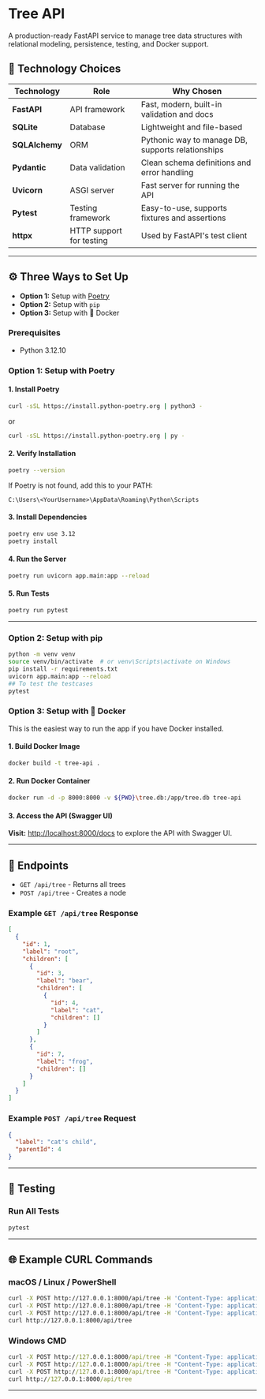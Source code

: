 # Tree API

A production-ready FastAPI service to manage tree data structures with relational modeling, persistence, testing, and Docker support.

## 📌 Technology Choices

| Technology     | Role                       | Why Chosen                                       |
|----------------|----------------------------|--------------------------------------------------|
| **FastAPI**    | API framework              | Fast, modern, built-in validation and docs       |
| **SQLite**     | Database                   | Lightweight and file-based                       |
| **SQLAlchemy** | ORM                        | Pythonic way to manage DB, supports relationships|
| **Pydantic**   | Data validation            | Clean schema definitions and error handling      |
| **Uvicorn**    | ASGI server                | Fast server for running the API                  |
| **Pytest**     | Testing framework          | Easy-to-use, supports fixtures and assertions    |
| **httpx**      | HTTP support for testing   | Used by FastAPI's test client                    |

---

## ⚙️ Three Ways to Set Up
- **Option 1:** Setup with [Poetry](https://python-poetry.org/)
- **Option 2:** Setup with `pip`
- **Option 3:** Setup with 🐳 Docker

### Prerequisites
- Python 3.12.10

### Option 1: Setup with Poetry

#### 1. Install Poetry
```bash
curl -sSL https://install.python-poetry.org | python3 -
```
or
```bash
curl -sSL https://install.python-poetry.org | py -
```

#### 2. Verify Installation
```bash
poetry --version
```
If Poetry is not found, add this to your PATH:
```
C:\Users\<YourUsername>\AppData\Roaming\Python\Scripts
```

#### 3. Install Dependencies
```bash
poetry env use 3.12
poetry install
```

#### 4. Run the Server
```bash
poetry run uvicorn app.main:app --reload
```

#### 5. Run Tests
```bash
poetry run pytest
```

---

### Option 2: Setup with pip
```bash
python -m venv venv
source venv/bin/activate  # or venv\Scripts\activate on Windows
pip install -r requirements.txt
uvicorn app.main:app --reload
## To test the testcases
pytest
```


### Option 3: Setup with 🐳 Docker

This is the easiest way to run the app if you have Docker installed.

#### 1. Build Docker Image
```bash
docker build -t tree-api .
```

#### 2. Run Docker Container
```bash
docker run -d -p 8000:8000 -v ${PWD}\tree.db:/app/tree.db tree-api

```

#### 3. Access the API (Swagger UI)
**Visit:** [http://localhost:8000/docs](http://localhost:8000/docs) to explore the API with Swagger UI.

---

## 🚀 Endpoints

- `GET /api/tree` - Returns all trees
- `POST /api/tree` - Creates a node

### Example `GET /api/tree` Response
```json
[
  {
    "id": 1,
    "label": "root",
    "children": [
      {
        "id": 3,
        "label": "bear",
        "children": [
          {
            "id": 4,
            "label": "cat",
            "children": []
          }
        ]
      },
      {
        "id": 7,
        "label": "frog",
        "children": []
      }
    ]
  }
]
```

### Example `POST /api/tree` Request
```json
{
  "label": "cat's child",
  "parentId": 4
}
```

---

## 🧪 Testing

### Run All Tests
```bash
pytest
```

---

## 🌐 Example CURL Commands

### macOS / Linux / PowerShell

```bash
curl -X POST http://127.0.0.1:8000/api/tree -H 'Content-Type: application/json' -d '{"label": "root"}'
curl -X POST http://127.0.0.1:8000/api/tree -H 'Content-Type: application/json' -d '{"label": "bear", "parentId": 1}'
curl -X POST http://127.0.0.1:8000/api/tree -H 'Content-Type: application/json' -d '{"label": "cat", "parentId": 2}'
curl http://127.0.0.1:8000/api/tree
```

### Windows CMD

```cmd
curl -X POST http://127.0.0.1:8000/api/tree -H "Content-Type: application/json" -d "{"label": "root"}"
curl -X POST http://127.0.0.1:8000/api/tree -H "Content-Type: application/json" -d "{"label": "bear", "parentId": 1}"
curl -X POST http://127.0.0.1:8000/api/tree -H "Content-Type: application/json" -d "{"label": "cat", "parentId": 2}"
curl http://127.0.0.1:8000/api/tree
```

---

